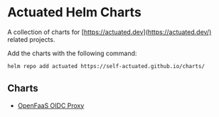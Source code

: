 # Actuated Helm Charts

A collection of charts for [https://actuated.dev](https://actuated.dev/) related projects.

Add the charts with the following command:
```bash
helm repo add actuated https://self-actuated.github.io/charts/
```

## Charts

- [OpenFaaS OIDC Proxy](./chart/openfaas-oidc-proxy)